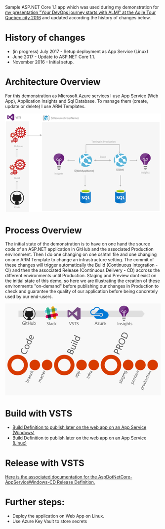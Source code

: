 Sample ASP.NET Core 1.1 app which was used during my demonstration for [my presentation "Your DevOps journey starts with ALM!" at the Agile Tour Quebec city 2016](http://aka.ms/mabenoit-atq2016) and updated according the history of changes below.

# History of changes
- (in progress) July 2017 - Setup deployment as App Service (Linux)
- June 2017 - Update to ASP.NET Core 1.1.
- November 2016 - Initial setup.

# Architecture Overview
For this demonstration as Microsoft Azure services I use App Service (Web App), Application Insights and Sql Database. 
To manage them (create, update or delete) I use ARM Templates.

![Architecture Overview](/docs/imgs/Overview.PNG)

# Process Overview
The initial state of the demonstration is to have on one hand the source code of an ASP.NET application in GitHub and the associated Production environment.
Then I do one changing on one cshtml file and one changing on one ARM Template to change an infrastructure setting.
The commit of these changes will trigger automatically the Build (Continuous Integration - CI) and then the associated Release (Continuous Delivery - CD) accross the different environments until Production. 
Staging and Preview dont exist on the initial state of this demo, so here we are illustrating the creation of these environments "on-demand" before publishing our changes in Production to check and guarantee the quality of our application before being concretely used by our end-users.

![Process Overview](/docs/imgs/Process.PNG)

# Build with VSTS

- [Build Definition to publish later on the web app on an App Service (Windows)](/docs/AspDotNetCore-AppServiceWindows-CI.md)
- [Build Definition to publish later on the web app on an App Service (Linux)](/docs/AspDotNetCore-AppServiceLinux-CI.md)

# Release with VSTS

[Here is the associated documentation for the AspDotNetCore-AppServiceWindows-CD Release Definition.](/docs/AspDotNetCore-AppServiceWindows-CD.md)

# Further steps:
- Deploy the application on Web App on Linux.
- Use Azure Key Vault to store secrets